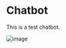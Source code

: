 # Chatbot

This is a test chatbot. 

![image](https://github.com/timalsinab/Chatbot/assets/112141352/9366c187-9d27-4a5e-a452-e2d1017c94d5)
